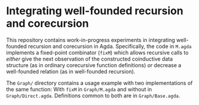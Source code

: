 # Integrating well-founded recursion and corecursion

This repository contains work-in-progress experiments in integrating
well-founded recursion and corecursion in Agda. Specifically, the code in
`M.agda` implements a fixed-point combinator (`fixM`) which allows recursive
calls to *either* give the next observation of the constructed coinductive data
structure (as in ordinary corecursive function definitions) *or* decrease a
well-founded relation (as in well-founded recursion).

The `Graph/` directory contains a usage example with two implementations of the
same function: With `fixM` in `Graph/M.agda` and without in
`Graph/Direct.agda`. Definitions common to both are in `Graph/Base.agda`.
